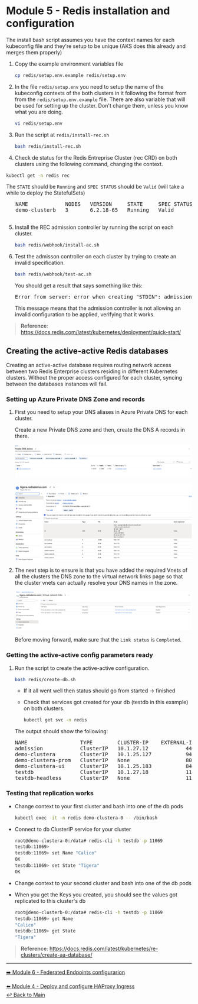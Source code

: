# Module 5 - Redis installation and configuration

The install bash script assumes you have the context names for each kubeconfig file and they're setup to be unique (AKS does this already and merges them properly)

1. Copy the example environment variables file 

   ```bash
   cp redis/setup.env.example redis/setup.env
   ```

2. In the file `redis/setup.env` you need to setup the name of the kubeconfig contexts of the both clusters in it following the format from from the `redis/setup.env.example` file. There are also variable that will be used for setting up the cluster. Don't change them, unless you know what you are doing.
 
   ```bash
   vi redis/setup.env
   ```

3. Run the script at  `redis/install-rec.sh`
  
   ```bash
   bash redis/install-rec.sh
   ```


4. Check de status for the Redis Entreprise Cluster (rec CRD) on both clusters using the following command, changing the context.

  ```bash
  kubectl get -n redis rec                                                       
  ```

   The `STATE` should be `Running` and `SPEC STATUS` should be `Valid` (will take a while to deploy the StatefulSets)

   <pre>
   NAME            NODES   VERSION     STATE     SPEC STATUS   LICENSE STATE   SHARDS LIMIT   LICENSE EXPIRATION DATE   AGE
   demo-clusterb   3       6.2.18-65   Running   Valid         Valid           4              2023-03-19T20:36:00Z      3h32m
   </pre>


5. Install the REC admission controller by running the script on each cluster.  

   ```bash
   bash redis/webhook/install-ac.sh
   ```

6. Test the admisson controller on each cluster by trying to create an invalid specification. 

   ```bash
   bash redis/webhook/test-ac.sh
   ```

   You should get a result that says something like this:

   <pre>
   Error from server: error when creating "STDIN": admission webhook "redb.admission.redislabs" denied the request: 'illegal' is an invalid value for 'eviction_policy'
   </pre>

   This message means that the admission controller is not allowing an invalid configuration to be applied, verifying that it works.

>**Reference**: https://docs.redis.com/latest/kubernetes/deployment/quick-start/


## Creating the active-active Redis databases

Creating an active-active database requires routing network access between two Redis Enterprise clusters residing in different Kubernetes clusters. Without the proper access configured for each cluster, syncing between the databases instances will fail.

### Setting up Azure Private DNS Zone and records

1. First you need to setup your DNS aliases in Azure Private DNS for each cluster.  

   Create a new Private DNS zone and then, create the DNS A records in there. 

   ![zone](/redis/images/private_zones.png)

   ![names](/redis/images/dns_names.png)

2. The next step is to ensure is that you have added the required Vnets of all the clusters the DNS zone to the virtual network links page so that the cluster vnets can actually resolve your DNS names in the zone.

   ![vnet_links](/redis/images/vnet_links.png)

   Before moving forward, make sure that the `Link status` is `Completed`.

### Getting the active-active config parameters ready

1. Run the script to create the active-active configuration.

   ```bash
   bash redis/create-db.sh
   ```

   - If it all went well then status should go from started -> finished
   - Check that services got created for your db (testdb in this example) on both clusters.

     ```bash
     kubectl get svc -n redis
     ```

   The output should show the following:

   <pre>
   NAME                 TYPE        CLUSTER-IP    EXTERNAL-IP   PORT(S)             AGE
   admission            ClusterIP   10.1.27.12    <none>        443/TCP             20d
   demo-clustera        ClusterIP   10.1.25.127   <none>        9443/TCP,8001/TCP   20d
   demo-clustera-prom   ClusterIP   None          <none>        8070/TCP            20d
   demo-clustera-ui     ClusterIP   10.1.25.183   <none>        8443/TCP            20d
   testdb               ClusterIP   10.1.27.18    <none>        11069/TCP           7m32s
   testdb-headless      ClusterIP   None          <none>        11069/TCP           7m32s
   </pre>


### Testing that replication works

- Change context to your first cluster and bash into one of the db pods 

  ```bash
  kubectl exec -it -n redis demo-clustera-0 -- /bin/bash
  ```

- Connect to db ClusterIP service for your cluster 

  ```bash
  root@demo-clustera-0:/data# redis-cli -h testdb -p 11069
  testdb:11069>
  testdb:11069> set Name "Calico"
  OK
  testdb:11069> set State "Tigera"
  OK
  ```

- Change context to your second cluster and bash into one of the db pods

- When you get the Keys you created, you should see the values got replicated to this cluster's db 

  ```bash
  root@demo-clusterb-0:/data# redis-cli -h testdb -p 11069
  testdb:11069> get Name
  "Calico"
  testdb:11069> get State
  "Tigera"
  ```

>**Reference**: https://docs.redis.com/latest/kubernetes/re-clusters/create-aa-database/

---

[:arrow_right: Module 6 - Federated Endpoints configurarion](/modules/module-06-federated-endpoints.md)  <br>

[:arrow_left:  Module 4 - Deploy and configure HAProxy Ingress](/modules/module-04-haproxy-ingress.md)  
[:leftwards_arrow_with_hook: Back to Main](/README.md)
